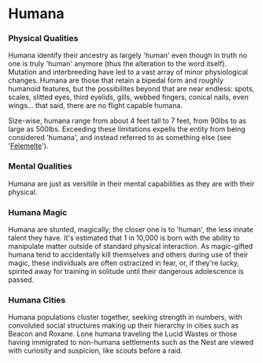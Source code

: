 # Humana

### Physical Qualities
Humana identify their ancestry as largely 'human' even though in truth no one is truly 'human' anymore (thus the alteration to the word itself). Mutation and interbreeding have led to a vast array of minor physiological changes. Humana are those that retain a bipedal form and roughly humanoid features, but the possibilites beyond that are near endless: spots, scales, slitted eyes, third eyelids, gills, webbed fingers, conical nails, even wings... that said, there are no flight capable humana.

Size-wise, humana range from about 4 feet tall to 7 feet, from 90lbs to as large as 500lbs. Exceeding these limitations expells the entity from being considered 'humana', and instead referred to as something else (see '[Felemelte](https://github.com/Quae/greyveldt_lore/blob/master/people/felemelte.md)').

### Mental Qualities
Humana are just as versitile in their mental capabilities as they are with their physical.

### Humana Magic
Humana are stunted, magically; the closer one is to 'human', the less innate talent they have. It's estimated that 1 in 10,000 is born with the ability to manipulate matter outside of standard physical interaction. As magic-gifted humana tend to accidentally kill themselves and others during use of their magic, these individuals are often ostracized in fear, or, if they're lucky, spirited away for training in solitude until their dangerous adolescence is passed.

### Humana Cities
Humana populations cluster together, seeking strength in numbers, with convoluted social structures making up their hierarchy in cities such as Beacon and Roxane. Lone humana traveling the Lucid Wastes or those having immigrated to non-humana settlements such as the Nest are viewed with curiosity and suspicion, like scouts before a raid.
